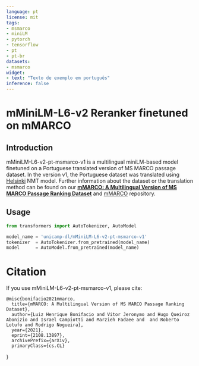 ```yaml
---
language: pt
license: mit
tags:
- msmarco
- miniLM
- pytorch
- tensorflow
- pt
- pt-br
datasets:
- msmarco
widget:
- text: "Texto de exemplo em português"
inference: false
---
```

# mMiniLM-L6-v2 Reranker finetuned on mMARCO
## Introduction
mMiniLM-L6-v2-pt-msmarco-v1 is a multilingual miniLM-based model finetuned on a Portuguese translated version of MS MARCO passage dataset. In the version v1, the Portuguese dataset was translated using [Helsinki](https://huggingface.co/Helsinki-NLP) NMT model. Further information about the dataset or the translation method can be found on our [**mMARCO: A Multilingual Version of MS MARCO Passage Ranking Dataset**](https://arxiv.org/abs/2108.13897) and [mMARCO](https://github.com/unicamp-dl/mMARCO) repository.
## Usage
```python
from transformers import AutoTokenizer, AutoModel

model_name = 'unicamp-dl/mMiniLM-L6-v2-pt-msmarco-v1'
tokenizer  = AutoTokenizer.from_pretrained(model_name)
model      = AutoModel.from_pretrained(model_name)

```
# Citation
If you use mMiniLM-L6-v2-pt-msmarco-v1, please cite:

    @misc{bonifacio2021mmarco,
      title={mMARCO: A Multilingual Version of MS MARCO Passage Ranking Dataset}, 
      author={Luiz Henrique Bonifacio and Vitor Jeronymo and Hugo Queiroz Abonizio and Israel Campiotti and Marzieh Fadaee and  and Roberto Lotufo and Rodrigo Nogueira},
      year={2021},
      eprint={2108.13897},
      archivePrefix={arXiv},
      primaryClass={cs.CL}
}

